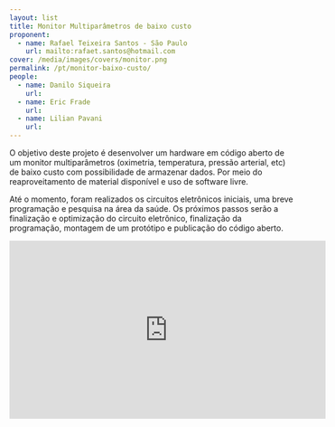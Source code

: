 ```yaml
---
layout: list
title: Monitor Multiparâmetros de baixo custo
proponent:
  - name: Rafael Teixeira Santos - São Paulo 
    url: mailto:rafaet.santos@hotmail.com
cover: /media/images/covers/monitor.png
permalink: /pt/monitor-baixo-custo/
people:
  - name: Danilo Siqueira
    url: 
  - name: Eric Frade
    url: 
  - name: Lilian Pavani
    url: 
---
```


O objetivo deste projeto é desenvolver um hardware em código aberto de um monitor multiparâmetros (oximetria, temperatura, pressão arterial, etc) de baixo custo com possibilidade de armazenar dados. Por meio do reaproveitamento de material disponível e uso de software livre. 

Até o momento, foram realizados os circuitos eletrônicos iniciais, uma breve programação e pesquisa na área da saúde. Os próximos passos serão a finalização e optimização do circuito eletrônico, finalização da programação, montagem de um protótipo e publicação do código aberto.

<div class="video-wrapper video-wrapper-16x9">
<iframe width="560" height="315" src="https://www.youtube.com/embed/VnPS406ied0" frameborder="0" allow="accelerometer; autoplay; encrypted-media; gyroscope; picture-in-picture" allowfullscreen></iframe>
</div>